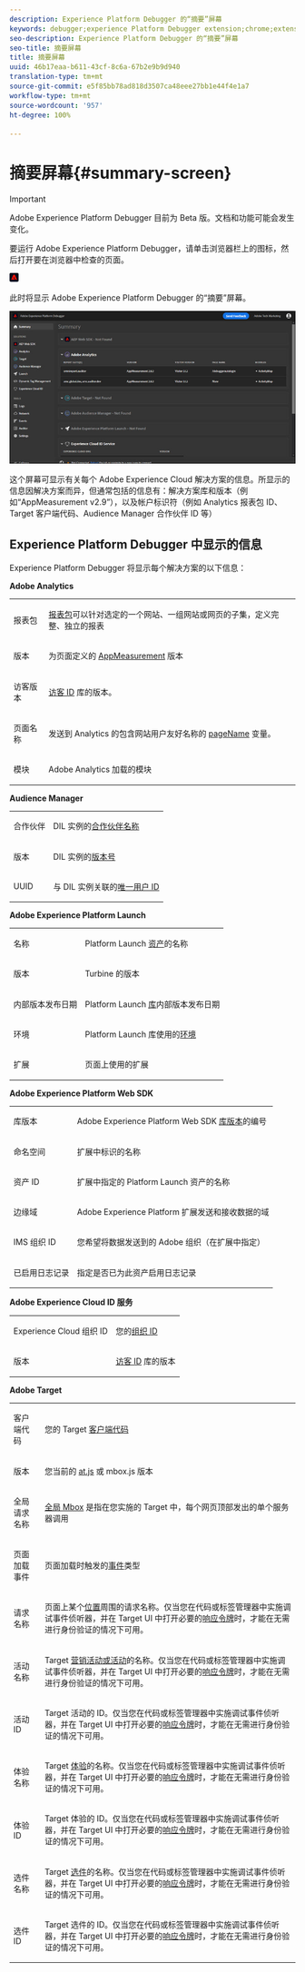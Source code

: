 ```yaml
---
description: Experience Platform Debugger 的“摘要”屏幕
keywords: debugger;experience Platform Debugger extension;chrome;extension;summary;clear;requests;summary screen;solution;information;analytics;target;dtm;audience manager;launch;id service
seo-description: Experience Platform Debugger 的“摘要”屏幕
seo-title: 摘要屏幕
title: 摘要屏幕
uuid: 46b17eaa-b611-43cf-8c6a-67b2e9b9d940
translation-type: tm+mt
source-git-commit: e5f85bb78ad818d3507ca48eee27bb1e44f4e1a7
workflow-type: tm+mt
source-wordcount: '957'
ht-degree: 100%

---
```



# 摘要屏幕{#summary-screen}

>[!IMPORTANT]
>
>Adobe Experience Platform Debugger 目前为 Beta 版。文档和功能可能会发生变化。

要运行 Adobe Experience Platform Debugger，请单击浏览器栏上的图标，然后打开要在浏览器中检查的页面。

![](assets/start-icon.jpg)

此时将显示 Adobe Experience Platform Debugger 的“摘要”屏幕。

![](assets/summary.jpg)

这个屏幕可显示有关每个 Adobe Experience Cloud 解决方案的信息。所显示的信息因解决方案而异，但通常包括的信息有：解决方案库和版本（例如“AppMeasurement v2.9”），以及帐户标识符（例如 Analytics 报表包 ID、Target 客户端代码、Audience Manager 合作伙伴 ID 等）

## Experience Platform Debugger 中显示的信息

Experience Platform Debugger 将显示每个解决方案的以下信息：

**Adobe Analytics**

<table id="table_BEB9CC58E59D4D86BC895A8A51D84A2C"> 
 <tbody> 
  <tr> 
   <td colname="col1"> <p>报表包 </p> </td> 
   <td colname="col2"> <p><a href="https://experiencecloud.adobe.com/resources/help/zh_CN/reference/report_suites_admin.html" format="html" scope="external">报表包</a>可以针对选定的一个网站、一组网站或网页的子集，定义完整、独立的报表 </p> </td> 
  </tr> 
  <tr> 
   <td colname="col1"> <p>版本 </p> </td> 
   <td colname="col2"> <p>为页面定义的 <a href="https://experiencecloud.adobe.com/resources/help/zh_CN/sc/implement/appmeasure_mjs.html" format="html" scope="external">AppMeasurement</a> 版本 </p> </td> 
  </tr> 
  <tr> 
   <td colname="col1"> <p>访客版本 </p> </td> 
   <td colname="col2"> <p><a href="https://experiencecloud.adobe.com/resources/help/zh_CN/sc/implement/visid_analytics.html" format="html" scope="external">访客 ID</a> 库的版本。 </p> </td> 
  </tr> 
  <tr> 
   <td colname="col1"> <p>页面名称 </p> </td> 
   <td colname="col2"> <p>发送到 Analytics 的包含网站用户友好名称的 <a href="https://experiencecloud.adobe.com/resources/help/zh_CN/sc/implement/pageName.html" format="html" scope="external"> pageName</a> 变量。 </p> </td> 
  </tr> 
  <tr> 
   <td colname="col1"> <p>模块 </p> </td> 
   <td colname="col2"> <p>Adobe Analytics 加载的模块 </p> </td> 
  </tr> 
 </tbody> 
</table>

**Audience Manager**

<table id="table_784AEABADBDA4D14BB9A7A9CB9EF07C3"> 
 <tbody> 
  <tr> 
   <td colname="col1"> <p>合作伙伴 </p> </td> 
   <td colname="col2"> <p>DIL 实例的<a href="https://experiencecloud.adobe.com/resources/help/en_US/aam/r_dil_get_partner.html" format="html" scope="external">合作伙伴名称</a> </p> </td> 
  </tr> 
  <tr> 
   <td colname="col1"> <p>版本 </p> </td> 
   <td colname="col2"> <p>DIL 实例的<a href="https://experiencecloud.adobe.com/resources/help/en_US/aam/r_api_return_versions_dil.html" format="html" scope="external">版本号</a> </p> </td> 
  </tr> 
  <tr> 
   <td colname="col1"> <p>UUID </p> </td> 
   <td colname="col2"> <p>与 DIL 实例关联的<a href="https://experiencecloud.adobe.com/resources/help/en_US/aam/ids-in-aam.html" format="html" scope="external">唯一用户 ID</a> </p> </td> 
  </tr> 
 </tbody> 
</table>

**Adobe Experience Platform Launch**

<table id="table_E9574975444A407887E26514D1BB1601"> 
 <tbody> 
  <tr> 
   <td colname="col1"> <p>名称 </p> </td> 
   <td colname="col2"> <p>Platform Launch <a href="https://docs.adobe.com/content/help/zh-Hans/launch/using/reference/admin/companies-and-properties.html" format="https" scope="external">资产</a>的名称 </p> </td> 
  </tr> 
  <tr> 
   <td colname="col1"> <p>版本 </p> </td> 
   <td colname="col2"> <p>Turbine 的版本</a> </p> </td> 
  </tr> 
  <tr> 
   <td colname="col1"> <p>内部版本发布日期 </p> </td> 
   <td colname="col2"> <p>Platform Launch <a href="https://docs.adobe.com/content/help/zh-Hans/launch/using/reference/publish/libraries.html" format="https" scope="external">库</a>内部版本发布日期 </p> </td> 
  </tr> 
  <tr> 
   <td colname="col1"> <p>环境 </p> </td> 
   <td colname="col2"> <p>Platform Launch 库使用的<a href="https://docs.adobe.com/content/help/zh-Hans/launch/using/reference/publish/environments.html" format="https" scope="external">环境</a> </p> </td> 
  </tr> 
  <tr> 
   <td colname="col1"> <p>扩展 </p> </td> 
   <td colname="col2"> <p>页面上使用的扩展 </p> </td> 
  </tr> 
 </tbody> 
</table>

**Adobe Experience Platform Web SDK**

<table id="table_DC76D63FA6EF4891906B9E1D3E4A8A6C"> 
 <tbody> 
  <tr> 
   <td colname="col1"> <p>库版本 </p> </td> 
   <td colname="col2"> <p>Adobe Experience Platform Web SDK <a href="https://docs.adobe.com/content/help/zh-Hans/launch/using/extensions-ref/adobe-extension/aep-extension/overview.html" format="html" scope="external">库版本</a>的编号 </p> </td> 
  </tr> 
  <tr> 
   <td colname="col1"> <p>命名空间</p> </td> 
   <td colname="col2"> <p>扩展中标识的名称</p> </td> 
  </tr> 
  <tr> 
   <td colname="col1"> <p>资产 ID </p> </td> 
   <td colname="col2"> <p>扩展中指定的 Platform Launch 资产的名称 </p> </td> 
  </tr> 
  <tr> 
   <td colname="col1"> <p>边缘域 </p> </td> 
   <td colname="col2"> <p>Adobe Experience Platform 扩展发送和接收数据的域 </p> </td> 
  </tr> 
  <tr> 
   <td colname="col1"> <p>IMS 组织 ID </p> </td> 
   <td colname="col2"> <p>您希望将数据发送到的 Adobe 组织（在扩展中指定） </p> </td> 
  </tr> 
  <tr> 
   <td colname="col1"> <p>已启用日志记录 </p> </td> 
   <td colname="col2"> <p>指定是否已为此资产启用日志记录</p> </td> 
  </tr> 
 </tbody> 
</table>

**Adobe Experience Cloud ID 服务**

<table id="table_274CFCEFA8F34D16BB546B4669EC0209"> 
 <tbody> 
  <tr> 
   <td colname="col1"> <p>Experience Cloud 组织 ID </p> </td> 
   <td colname="col2"> <p>您的<a href="https://experiencecloud.adobe.com/resources/help/zh_CN/mcvid/" format="https" scope="external">组织 ID</a> </p> </td> 
  </tr> 
  <tr> 
   <td colname="col1"> <p>版本 </p> </td> 
   <td colname="col2"> <p><a href="https://experiencecloud.adobe.com/resources/help/zh_CN/sc/implement/visid_analytics.html" format="html" scope="external">访客 ID</a> 库的版本 </p> </td> 
  </tr> 
 </tbody> 
</table>

**Adobe Target**

<table id="table_D30E0CD20FB04E41862B22655136E043"> 
 <tbody> 
  <tr> 
   <td colname="col1"> <p>客户端代码 </p> </td> 
   <td colname="col2"> <p>您的 Target <a href="https://docs.adobe.com/content/help/zh-Hans/target/using/implement-target/client-side/deploy-at-js/implementing-target-without-a-tag-manager.html" format="html" scope="external">客户端代码</a> </p> </td> 
  </tr> 
  <tr> 
   <td colname="col1"> <p>版本 </p> </td> 
   <td colname="col2"> <p>您当前的 <a href="https://docs.adobe.com/content/help/zh-Hans/target/using/implement-target/client-side/target-atjs-versions.html" format="html" scope="external">at.js</a> 或 mbox.js 版本 </p> </td> 
  </tr> 
  <tr> 
   <td colname="col1"> <p>全局请求名称 </p> </td> 
   <td colname="col2"> <p><a href="https://docs.adobe.com/help/zh-Hans/target/using/implement-target/client-side/mbox-implement/global-mbox/understanding-global-mbox.html" format="html" scope="external">全局 Mbox</a> 是指在您实施的 Target 中，每个网页顶部发出的单个服务器调用 </p> </td> 
  </tr> 
  <tr> 
   <td colname="col1"> <p>页面加载事件 </p> </td> 
   <td colname="col2"> <p>页面加载时触发的<a href="https://docs.adobe.com/content/help/zh-Hans/launch/using/extensions-ref/adobe-extension/target-extension/overview.html" format="html" scope="external">事件</a>类型 </p> </td> 
  </tr> 
  <tr> 
   <td colname="col1"> <p>请求名称 </p> </td> 
   <td colname="col2"> <p>页面上某个<a href="https://docs.adobe.com/content/help/zh-Hans/target/using/implement-target/client-side/mbox-implement/global-mbox/understanding-global-mbox.html" format="html" scope="external">位置</a>周围的请求名称。仅当您在代码或标签管理器中实施调试事件侦听器，并在 Target UI 中打开必要的<a href="https://docs.adobe.com/content/help/zh-Hans/target/using/administer/response-tokens.html" format="html" scope="external">响应令牌</a>时，才能在无需进行身份验证的情况下可用。 </p> </td> 
  </tr> 
  <tr> 
   <td colname="col1"> <p>活动名称 </p> </td> 
   <td colname="col2"> <p>Target <a href="https://docs.adobe.com/content/help/zh-Hans/target/using/activities/activities.html" format="html" scope="external">营销活动或活动</a>的名称。仅当您在代码或标签管理器中实施调试事件侦听器，并在 Target UI 中打开必要的<a href="https://docs.adobe.com/content/help/zh-Hans/target/using/administer/response-tokens.html" format="html" scope="external">响应令牌</a>时，才能在无需进行身份验证的情况下可用。 </p> </td> 
  </tr> 
  <tr> 
   <td colname="col1"> <p>活动 ID </p> </td> 
   <td colname="col2"> <p>Target 活动的 ID。仅当您在代码或标签管理器中实施调试事件侦听器，并在 Target UI 中打开必要的<a href="https://docs.adobe.com/content/help/zh-Hans/target/using/administer/response-tokens.html" format="html" scope="external">响应令牌</a>时，才能在无需进行身份验证的情况下可用。 </p> </td> 
  </tr> 
  <tr> 
   <td colname="col1"> <p>体验名称 </p> </td> 
   <td colname="col2"> <p>Target <a href="https://docs.adobe.com/content/help/zh-Hans/target/using/experiences/experiences.html" format="html" scope="external">体验</a>的名称。仅当您在代码或标签管理器中实施调试事件侦听器，并在 Target UI 中打开必要的<a href="https://docs.adobe.com/content/help/zh-Hans/target/using/administer/response-tokens.html" format="html" scope="external">响应令牌</a>时，才能在无需进行身份验证的情况下可用。 </p> </td> 
  </tr> 
  <tr> 
   <td colname="col1"> <p>体验 ID </p> </td> 
   <td colname="col2"> <p>Target 体验的 ID。仅当您在代码或标签管理器中实施调试事件侦听器，并在 Target UI 中打开必要的<a href="https://docs.adobe.com/content/help/zh-Hans/target/using/administer/response-tokens.html" format="html" scope="external">响应令牌</a>时，才能在无需进行身份验证的情况下可用。 </p> </td> 
  </tr> 
  <tr> 
   <td colname="col1"> <p>选件名称</p> </td> 
   <td colname="col2"> <p>Target <a href="https://docs.adobe.com/content/help/zh-Hans/target/using/experiences/offers/manage-content.html" format="html" scope="external">选件</a>的名称。仅当您在代码或标签管理器中实施调试事件侦听器，并在 Target UI 中打开必要的<a href="https://docs.adobe.com/content/help/zh-Hans/target/using/administer/response-tokens.html" format="html" scope="external">响应令牌</a>时，才能在无需进行身份验证的情况下可用。 </p> </td> 
  </tr> 
  <tr> 
   <td colname="col1"> <p>选件 ID </p> </td> 
   <td colname="col2"> <p>Target 选件的 ID。仅当您在代码或标签管理器中实施调试事件侦听器，并在 Target UI 中打开必要的<a href="https://docs.adobe.com/content/help/zh-Hans/target/using/administer/response-tokens.html" format="html" scope="external">响应令牌</a>时，才能在无需进行身份验证的情况下可用。 </p> </td> 
  </tr> 
 </tbody> 
</table>

